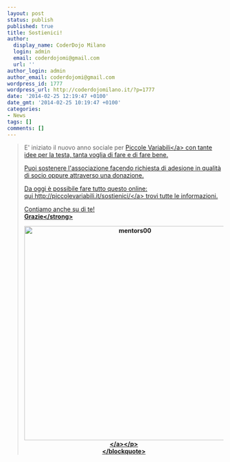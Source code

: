 ```yaml
---
layout: post
status: publish
published: true
title: Sostienici!
author:
  display_name: CoderDojo Milano
  login: admin
  email: coderdojomi@gmail.com
  url: ''
author_login: admin
author_email: coderdojomi@gmail.com
wordpress_id: 1777
wordpress_url: http://coderdojomilano.it/?p=1777
date: '2014-02-25 12:19:47 +0100'
date_gmt: '2014-02-25 10:19:47 +0100'
categories:
- News
tags: []
comments: []
---
```

<blockquote>E' iniziato il nuovo anno sociale per <a href="http:&#47;&#47;piccolevariabili.it&#47;" target="_blank">Piccole Variabili<&#47;a> con tante idee per la testa, tanta voglia di fare e di fare bene.</p>
<p>Puoi sostenere l'associazione facendo richiesta di adesione in qualit&agrave; di socio oppure attraverso una donazione.</p>
<p>Da oggi &egrave; possibile fare tutto questo online: qui&nbsp;<a href="http:&#47;&#47;piccolevariabili.it&#47;sostienici&#47;" target="_blank" rel="nofollow nofollow">http:&#47;&#47;piccolevariabili.it&#47;sostienici&#47;<&#47;a>&nbsp;trovi tutte le informazioni.</p>
<p>Contiamo anche su di te!<br />
<strong>Grazie<&#47;strong></p>
<p style="text-align: center;"><a href="http:&#47;&#47;coderdojomilano.it&#47;wp-content&#47;uploads&#47;2014&#47;02&#47;mentors00-e1393323523654.png"><img class="size-full wp-image-1778 aligncenter" alt="mentors00" src="http:&#47;&#47;coderdojomilano.it&#47;wp-content&#47;uploads&#47;2014&#47;02&#47;mentors00-e1393323523654.png" width="500" height="500" &#47;><&#47;a><&#47;p><br />
<&#47;blockquote></p>
